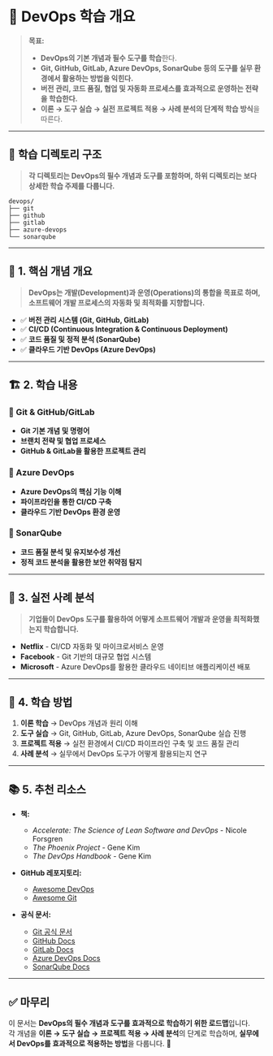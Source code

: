 # 📂 DevOps 학습 개요

> **목표:**  
> - **DevOps의 기본 개념과 필수 도구를 학습**한다.  
> - **Git, GitHub, GitLab, Azure DevOps, SonarQube 등의 도구를 실무 환경에서 활용하는 방법을 익힌다.**  
> - **버전 관리, 코드 품질, 협업 및 자동화 프로세스를 효과적으로 운영하는 전략을 학습한다.**  
> - **이론 → 도구 실습 → 실전 프로젝트 적용 → 사례 분석의 단계적 학습 방식**을 따른다.  

---

## 📂 **학습 디렉토리 구조**  
> **각 디렉토리는 DevOps의 필수 개념과 도구를 포함하며, 하위 디렉토리는 보다 상세한 학습 주제를 다룹니다.**  

```
devops/
├── git
├── github
├── gitlab
├── azure-devops
└── sonarqube
```

---

## 📖 **1. 핵심 개념 개요**
> **DevOps는 개발(Development)과 운영(Operations)의 통합을 목표로 하며, 소프트웨어 개발 프로세스의 자동화 및 최적화를 지향합니다.**

- ✅ **버전 관리 시스템 (Git, GitHub, GitLab)**  
- ✅ **CI/CD (Continuous Integration & Continuous Deployment)**  
- ✅ **코드 품질 및 정적 분석 (SonarQube)**  
- ✅ **클라우드 기반 DevOps (Azure DevOps)**  

---

## 🏗 **2. 학습 내용**
### 📌 Git & GitHub/GitLab
- **Git 기본 개념 및 명령어**
- **브랜치 전략 및 협업 프로세스**
- **GitHub & GitLab을 활용한 프로젝트 관리**

### 📌 Azure DevOps
- **Azure DevOps의 핵심 기능 이해**
- **파이프라인을 통한 CI/CD 구축**
- **클라우드 기반 DevOps 환경 운영**

### 📌 SonarQube
- **코드 품질 분석 및 유지보수성 개선**
- **정적 코드 분석을 활용한 보안 취약점 탐지**

---

## 🚀 **3. 실전 사례 분석**
> **기업들이 DevOps 도구를 활용하여 어떻게 소프트웨어 개발과 운영을 최적화했는지 학습합니다.**

- **Netflix** - CI/CD 자동화 및 마이크로서비스 운영  
- **Facebook** - Git 기반의 대규모 협업 시스템  
- **Microsoft** - Azure DevOps를 활용한 클라우드 네이티브 애플리케이션 배포  

---

## 🎯 **4. 학습 방법**
1. **이론 학습** → DevOps 개념과 원리 이해  
2. **도구 실습** → Git, GitHub, GitLab, Azure DevOps, SonarQube 실습 진행  
3. **프로젝트 적용** → 실전 환경에서 CI/CD 파이프라인 구축 및 코드 품질 관리  
4. **사례 분석** → 실무에서 DevOps 도구가 어떻게 활용되는지 연구  

---

## 📚 **5. 추천 리소스**
- **책:**  
  - _Accelerate: The Science of Lean Software and DevOps_ - Nicole Forsgren  
  - _The Phoenix Project_ - Gene Kim  
  - _The DevOps Handbook_ - Gene Kim  

- **GitHub 레포지토리:**  
  - [Awesome DevOps](https://github.com/awesomed-devops/awesome-devops)  
  - [Awesome Git](https://github.com/dictcp/awesome-git)  

- **공식 문서:**  
  - [Git 공식 문서](https://git-scm.com/doc)  
  - [GitHub Docs](https://docs.github.com/)  
  - [GitLab Docs](https://docs.gitlab.com/)  
  - [Azure DevOps Docs](https://learn.microsoft.com/en-us/azure/devops/)  
  - [SonarQube Docs](https://docs.sonarqube.org/latest/)  

---

## ✅ **마무리**
이 문서는 **DevOps의 필수 개념과 도구를 효과적으로 학습하기 위한 로드맵**입니다.  
각 개념을 **이론 → 도구 실습 → 프로젝트 적용 → 사례 분석**의 단계로 학습하며, **실무에서 DevOps를 효과적으로 적용하는 방법**을 다룹니다. 🚀